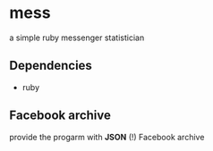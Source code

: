 # mess

a simple ruby messenger statistician

## Dependencies
  - ruby

## Facebook archive
provide the progarm with **JSON** (!) Facebook archive
